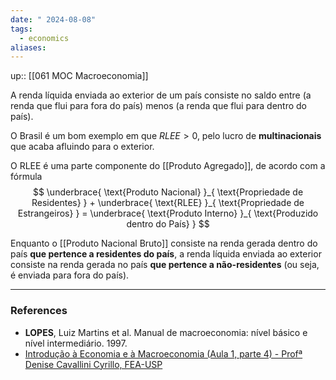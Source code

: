 ```yaml
---
date: " 2024-08-08"
tags:
  - economics
aliases:
---
```


up:: [[061 MOC Macroeconomia]]

A renda líquida enviada ao exterior de um país consiste no saldo entre (a renda que flui para fora do país) menos (a renda que flui para dentro do país). 

O Brasil é um bom exemplo em que $RLEE > 0$, pelo lucro de **multinacionais** que acaba afluindo para o exterior.

O RLEE é uma parte componente do [[Produto Agregado]], de acordo com a fórmula
$$
\underbrace{ \text{Produto Nacional} }_{ \text{Propriedade de Residentes} } + \underbrace{ \text{RLEE} }_{ \text{Propriedade de Estrangeiros} } = \underbrace{ \text{Produto Interno} }_{ \text{Produzido dentro do País} }
$$

Enquanto o [[Produto Nacional Bruto]] consiste na renda gerada dentro do país **que pertence a residentes do país**, a renda líquida enviada ao exterior consiste na renda gerada no país **que pertence a não-residentes** (ou seja, é enviada para fora do país).

---
### References
- **LOPES**, Luiz Martins et al. Manual de macroeconomia: nível básico e nível intermediário. 1997.
- [Introdução à Economia e à Macroeconomia (Aula 1, parte 4) - Profª Denise Cavallini Cyrillo, FEA-USP](https://www.youtube.com/watch?v=-jGMUuRX-JI&list=PLAudUnJeNg4ucge70eV3L8Tmy19u6GIC6&index=4)